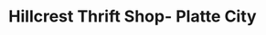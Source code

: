 ---
title: "Hillcrest Thrift Shop- Platte City"
url: /platte-city/hillcrest-thrift-shop-platte-city/
shop: charity
---